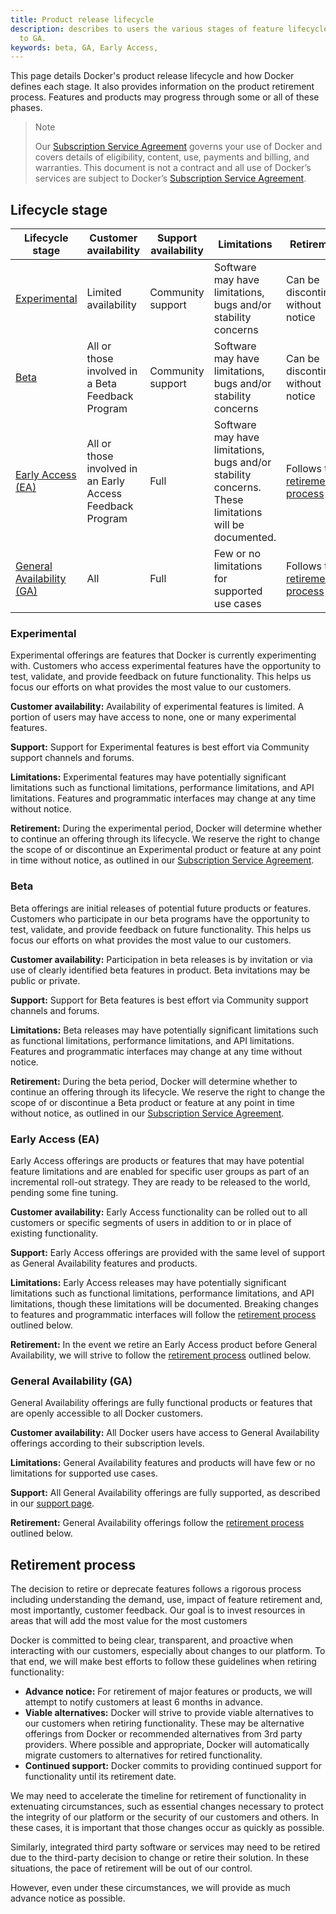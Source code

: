 ```yaml
---
title: Product release lifecycle
description: describes to users the various stages of feature lifecycle from beta
  to GA.
keywords: beta, GA, Early Access,
---
```


This page details Docker's product release lifecycle and how Docker defines each stage. It also provides information on the product retirement process. Features and products may progress through some or all of these phases. 

>Note
>
>Our [Subscription Service Agreement](https://www.docker.com/legal/docker-subscription-service-agreement) governs your use of Docker and covers details of eligibility, content, use, payments and billing, and warranties. This document is not a contract and all use of Docker’s services are subject to Docker’s [Subscription Service Agreement](https://www.docker.com/legal/docker-subscription-service-agreement).

## Lifecycle stage

| Lifecycle stage  | Customer availability | Support availability | Limitations | Retirement |
| --- | --- | ---- | ---| ---|
|[Experimental](#experimental)| Limited availability | Community support |Software may have limitations, bugs and/or stability concerns | Can be discontinued without notice |
|[Beta](#beta) | All or those involved in a Beta Feedback Program | Community support | Software may have limitations, bugs and/or stability concerns | Can be discontinued without notice |
| [Early Access (EA)](#early-access-ea) | All or those involved in an Early Access Feedback Program | Full | Software may have limitations, bugs and/or stability concerns.  These limitations will be documented. | Follows the [retirement process](#retirement-process) |
| [General Availability (GA)](#general-availability-ga) | All | Full | Few or no limitations for supported use cases | Follows the [retirement process](#retirement-process) |

### Experimental

Experimental offerings are features that Docker is currently experimenting with. Customers who access experimental features have the opportunity to test, validate, and provide feedback on future functionality. This helps us focus our efforts on what provides the most value to our customers.

**Customer availability:** Availability of experimental features is limited. A portion of users may have access to none, one or many experimental features. 

**Support:** Support for Experimental features is best effort via Community support channels and forums.

**Limitations:** Experimental features may have potentially significant limitations such as functional limitations, performance limitations, and API limitations. Features and programmatic interfaces may change at any time without notice.

**Retirement:** During the experimental period, Docker will determine whether to continue an offering through its lifecycle. We reserve the right to change the scope of or discontinue an Experimental product or feature at any point in time without notice, as outlined in our [Subscription Service Agreement](https://www.docker.com/legal/docker-subscription-service-agreement).

### Beta

Beta offerings are initial releases of potential future products or features. Customers who participate in our beta programs have the opportunity to test, validate, and provide feedback on future functionality. This helps us focus our efforts on what provides the most value to our customers.

**Customer availability:** Participation in beta releases is by invitation or via use of clearly identified beta features in product. Beta invitations may be public or private.

**Support:** Support for Beta features is best effort via Community support channels and forums.

**Limitations:** Beta releases may have potentially significant limitations such as functional limitations, performance limitations, and API limitations. Features and programmatic interfaces may change at any time without notice.

**Retirement:** During the beta period, Docker will determine whether to continue an offering through its lifecycle. We reserve the right to change the scope of or discontinue a Beta product or feature at any point in time without notice, as outlined in our [Subscription Service Agreement](https://www.docker.com/legal/docker-subscription-service-agreement).

### Early Access (EA)

Early Access offerings are products or features that may have potential feature limitations and are enabled for specific user groups as part of an incremental roll-out strategy. They are ready to be released to the world, pending some fine tuning.

**Customer availability:** Early Access functionality can be rolled out to all customers or specific segments of users in addition to or in place of existing functionality.

**Support:** Early Access offerings are provided with the same level of support as General Availability features and products.

**Limitations:** Early Access releases may have potentially significant limitations such as functional limitations, performance limitations, and API limitations, though these limitations will be documented. Breaking changes to features and programmatic interfaces will follow the [retirement process](#retirement-process) outlined below.

**Retirement:** In the event we retire an Early Access product before General Availability, we will strive to follow the [retirement process](#retirement-process) outlined below.

### General Availability (GA)

General Availability offerings are fully functional products or features that are openly accessible to all Docker customers.

**Customer availability:** All Docker users have access to General Availability offerings according to their subscription levels.

**Limitations:** General Availability features and products will have few or no limitations for supported use cases.

**Support:** All General Availability offerings are fully supported, as described in our [support page](https://www.docker.com/support/).

**Retirement:** General Availability offerings follow the [retirement process](#retirement-process) outlined below.


## Retirement process

The decision to retire or deprecate features follows a rigorous process including understanding the demand, use, impact of feature retirement and, most importantly, customer feedback. Our goal is to invest resources in areas that will add the most value for the most customers

Docker is committed to being clear, transparent, and proactive when interacting with our customers, especially about changes to our platform. To that end, we will make best efforts to follow these guidelines when retiring functionality:

- **Advance notice:** For retirement of major features or products, we will attempt to notify customers at least 6 months in advance.
- **Viable alternatives:**  Docker will strive to provide viable alternatives to our customers when retiring functionality. These may be alternative offerings from Docker or recommended alternatives from 3rd party providers. Where possible and appropriate, Docker will automatically migrate customers to alternatives for retired functionality.
- **Continued support:** Docker commits to providing continued support for functionality until its retirement date.

We may need to accelerate the timeline for retirement of functionality in extenuating circumstances, such as essential changes necessary to protect the integrity of our platform or the security of our customers and others. In these cases, it is important that those changes occur as quickly as possible.

Similarly, integrated third party software or services may need to be retired due to the third-party decision to change or retire their solution. In these situations, the pace of retirement will be out of our control.

However, even under these circumstances, we will provide as much advance notice as possible.